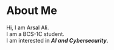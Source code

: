 # About Me
Hi, I am Arsal Ali.  
I am a BCS-1C student.  
I am interested in ***AI and Cybersecurity***.
